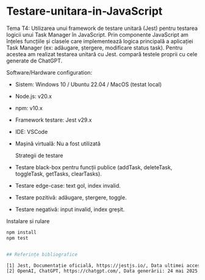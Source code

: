 # Testare-unitara-in-JavaScript

Tema T4: Utilizarea unui framework de testare unitară (Jest) pentru testarea logicii unui Task Manager în JavaScript. Prin componente JavaScript am înțeles funcțiile și clasele care implementează logica principală a aplicației Task Manager (ex: adăugare, ștergere, modificare status task). Pentru acestea am realizat testarea unitară cu Jest. compară testele proprii cu cele generate de ChatGPT.

Software/Hardware configuration:

- Sistem: Windows 10 / Ubuntu 22.04 / MacOS (testat local)
- Node.js: v20.x
- npm: v10.x
- Framework testare: Jest v29.x
- IDE: VSCode
- Mașină virtuală: Nu a fost utilizată

  Strategii de testare

- Testare black-box pentru funcții publice (addTask, deleteTask, toggleTask, getTasks, clearTasks).
- Testare edge-case: text gol, index invalid.
- Testare pozitivă: adăugare, ștergere, toggle.
- Testare negativă: input invalid, index greșit.


Instalare si rulare
```bash
npm install
npm test


## Referințe bibliografice

[1] Jest, Documentație oficială, https://jestjs.io/, Data ultimei accesări: 24 mai 2025  
[2] OpenAI, ChatGPT, https://chatgpt.com/, Data generării: 24 mai 2025  


